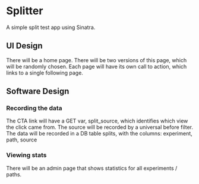 # Splitter

A simple split test app using Sinatra.


## UI Design

There will be a home page. There will be two versions of this page, which will be randomly chosen.
Each page will have its own call to action, which links to a single following page.


## Software Design

### Recording the data

The CTA link will have a GET var, split_source, which identifies which view the click came from.
The source will be recorded by a universal before filter.
The data will be recorded in a DB table splits, with the columns: experiment, path, source


### Viewing stats

There will be an admin page that shows statistics for all experiments / paths.

